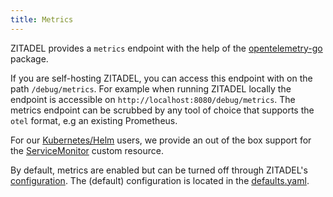 ```yaml
---
title: Metrics
---
```


ZITADEL provides a `metrics` endpoint with the help of the [opentelemetry-go](https://github.com/open-telemetry/opentelemetry-go) package.

If you are self-hosting ZITADEL, you can access this endpoint with on the path `/debug/metrics`.
For example when running ZITADEL locally the endpoint is accessible on `http://localhost:8080/debug/metrics`.
The metrics endpoint can be scrubbed by any tool of choice that supports the `otel` format, e.g  an existing Prometheus.

For our [Kubernetes/Helm](/docs/self-hosting/deploy/kubernetes) users, we provide an out of the box support for the [ServiceMonitor](https://github.com/zitadel/zitadel-charts/blob/main/charts/zitadel/templates/servicemonitor.yaml) custom resource.

By default, metrics are enabled but can be turned off through ZITADEL's [configuration](/docs/self-hosting/manage/configure).
The (default) configuration is located in the [defaults.yaml](https://github.com/zitadel/zitadel/blob/main/cmd/defaults.yaml).
